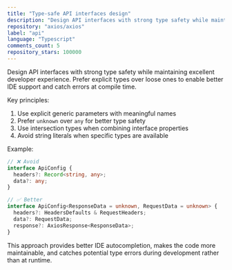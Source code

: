 ```yaml
---
title: "Type-safe API interfaces design"
description: "Design API interfaces with strong type safety while maintaining excellent developer experience. Prefer explicit types over loose ones to enable better IDE support and catch errors at compile time."
repository: "axios/axios"
label: "api"
language: "Typescript"
comments_count: 5
repository_stars: 100000
---
```


Design API interfaces with strong type safety while maintaining excellent developer experience. Prefer explicit types over loose ones to enable better IDE support and catch errors at compile time.

Key principles:
1. Use explicit generic parameters with meaningful names
2. Prefer `unknown` over `any` for better type safety
3. Use intersection types when combining interface properties
4. Avoid string literals when specific types are available

Example:
```typescript
// ❌ Avoid
interface ApiConfig {
  headers?: Record<string, any>;
  data?: any;
}

// ✅ Better
interface ApiConfig<ResponseData = unknown, RequestData = unknown> {
  headers?: HeadersDefaults & RequestHeaders;
  data?: RequestData;
  response?: AxiosResponse<ResponseData>;
}
```

This approach provides better IDE autocompletion, makes the code more maintainable, and catches potential type errors during development rather than at runtime.